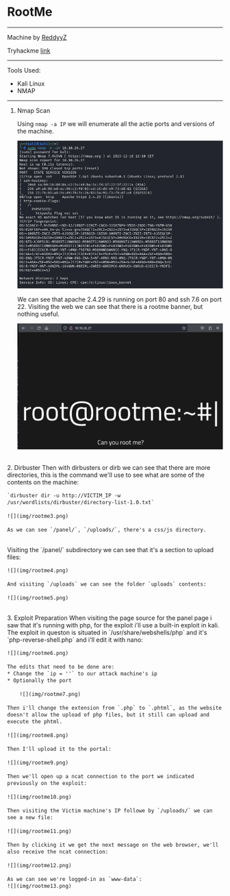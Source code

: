 # RootMe

---

Machine by [ReddyyZ](https://tryhackme.com/p/ReddyyZ)

Tryhackme [link](https://tryhackme.com/room/rrootme)

---

Tools Used:
* Kali Linux
* NMAP

---

1. Nmap Scan

    Using `nmap -a IP` we will enumerate all the actie ports and versions of the machine.

    ![](img/rootme1.png)

    We can see that apache 2.4.29 is running on port 80 and ssh 7.6 on port 22.
    Visiting the web we can see that there is a rootme banner, but nothing useful.

    ![](img/rootme2.png)
<br>
2. Dirbuster
    Then with dirbusters or dirb we can see that there are more directories, this is the command we'll use to see what are some of the contents on the machine:

    `dirbuster dir -u http://VICTIM_IP -w /usr/wordlists/dirbuster/directory-list-1.0.txt`

    ![](img/rootme3.png)

    As we can see `/panel/`, `/uploads/`, there's a css/js directory. 
<br>
    Visiting the `/panel/` subdirectory we can see that it's a section to upload files:

    ![](img/rootme4.png)

    And visiting `/uploads` we can see the folder `uploads` contents:

    ![](img/rootme5.png)
<br>
3. Exploit Preparation
    When visiting the page source for the panel page i saw that it's running with php, for the exploit i'll use a built-in exploit in kali.
    The exploit in queston is situated in `/usr/share/webshells/php` and it's `php-reverse-shell.php` and i'll edit it with nano:

    ![](img/rootme6.png)

    The edits that need to be done are: 
    * Change the `ip = ''` to our attack machine's ip
    * Optionally the port

        ![](img/rootme7.png)

    Then i'll change the extension from `.php` to `.phtml`, as the website doesn't allow the upload of php files, but it still can upload and execute the phtml.

    ![](img/rootme8.png)

    Then I'll upload it to the portal:

    ![](img/rootme9.png)

    Then we'll open up a ncat connection to the port we indicated previously on the exploit:

    ![](img/rootme10.png)

    Then visiting the Victim machine's IP followe by `/uploads/` we can see a new file:

    ![](img/rootme11.png)

    Then by clicking it we get the next message on the web browser, we'll also receive the ncat connection:

    ![](img/rootme12.png)

    As we can see we're logged-in as `www-data`:
    ![](img/rootme13.png)

    